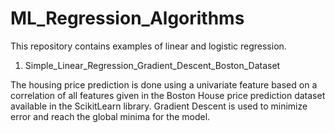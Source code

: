 # ML_Regression_Algorithms
This repository contains examples of linear and logistic regression.

1) Simple_Linear_Regression_Gradient_Descent_Boston_Dataset

The housing price prediction is done using a univariate feature based on a correlation of all features given in the Boston House price prediction dataset available in the ScikitLearn library. Gradient Descent is used to minimize error and reach the global minima for the model.
